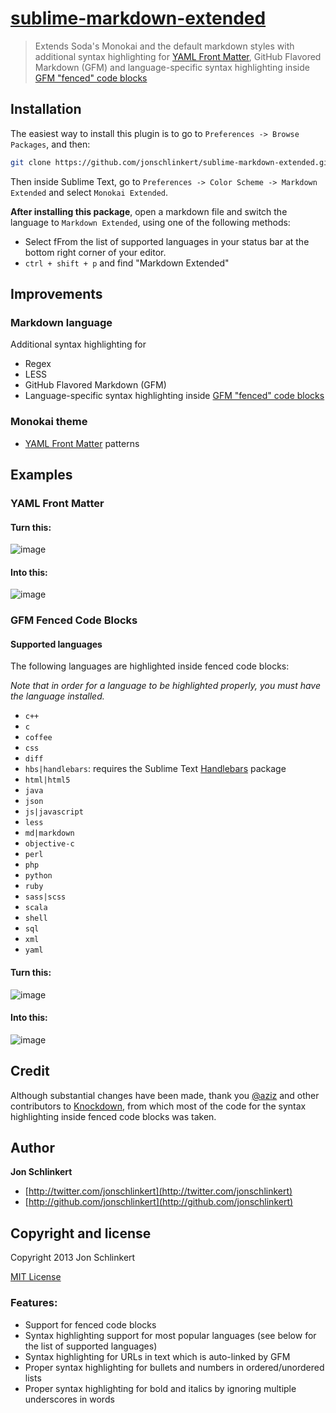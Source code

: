 # [sublime-markdown-extended](https://github.com/jonschlinkert/sublime-markdown-extended)

> Extends Soda's Monokai and the default markdown styles with additional syntax highlighting for
> [YAML Front Matter](http://assemble.io/docs/YAML-front-matter.html), GitHub Flavored Markdown
> (GFM) and language-specific syntax highlighting inside [GFM "fenced" code blocks](https://help.github.com/articles/github-flavored-markdown#syntax-highlighting)


## Installation

The easiest way to install this plugin is to go to `Preferences -> Browse Packages`, and then:

``` bash
git clone https://github.com/jonschlinkert/sublime-markdown-extended.git "sublime-markdown-extended"
```

Then inside Sublime Text, go to `Preferences -> Color Scheme -> Markdown Extended` and select `Monokai Extended`.

**After installing this package**, open a markdown file and switch the language to `Markdown Extended`, using one
of the following methods:

* Select fFrom the list of supported languages in your status bar at the bottom right corner of your editor.
* `ctrl + shift + p` and find "Markdown Extended"

## Improvements

### Markdown language

Additional syntax highlighting for

* Regex
* LESS
* GitHub Flavored Markdown (GFM)
* Language-specific syntax highlighting inside [GFM "fenced" code blocks](https://help.github.com/articles/github-flavored-markdown#syntax-highlighting)

### Monokai theme

* [YAML Front Matter](http://assemble.io/docs/YAML-front-matter.html) patterns


## Examples

### YAML Front Matter

#### Turn this:

![image](https://f.cloud.github.com/assets/383994/726861/2f03fb2a-e13c-11e2-9df0-cb9514b301fe.png)


#### Into this:

![image](https://f.cloud.github.com/assets/383994/726865/aa2cdb6e-e13c-11e2-89b0-c06923447ec9.png)


### GFM Fenced Code Blocks

#### Supported languages

The following languages are highlighted inside fenced code blocks:

_Note that in order for a language to be highlighted properly, you must have the language installed._

* `c++`
* `c`
* `coffee`
* `css`
* `diff`
* `hbs|handlebars`: requires the Sublime Text [Handlebars](https://github.com/daaain/Handlebars) package
* `html|html5`
* `java`
* `json`
* `js|javascript`
* `less`
* `md|markdown`
* `objective-c`
* `perl`
* `php`
* `python`
* `ruby`
* `sass|scss`
* `scala`
* `shell`
* `sql`
* `xml`
* `yaml`


#### Turn this:

![image](https://f.cloud.github.com/assets/383994/726869/5f066f14-e13d-11e2-9cdd-118f56a39da5.png)

#### Into this:

![image](https://f.cloud.github.com/assets/383994/726871/893061c8-e13d-11e2-9bf5-189d850ccc66.png)


## Credit

Although substantial changes have been made, thank you [@aziz](https://github.com/aziz) and other contributors to [Knockdown](https://github.com/aziz/knockdown), from which most of the code for the syntax highlighting inside fenced code blocks was taken.


## Author

**Jon Schlinkert**

+ [http://twitter.com/jonschlinkert](http://twitter.com/jonschlinkert)
+ [http://github.com/jonschlinkert](http://github.com/jonschlinkert)


## Copyright and license
Copyright 2013 Jon Schlinkert

[MIT License](LICENSE-MIT)


### Features:
* Support for fenced code blocks
* Syntax highlighting support for most popular languages (see below for the list of supported languages)
* Syntax highlighting for URLs in text which is auto-linked by GFM
* Proper syntax highlighting for bullets and numbers in ordered/unordered lists
* Proper syntax highlighting for bold and italics by ignoring multiple underscores in words


